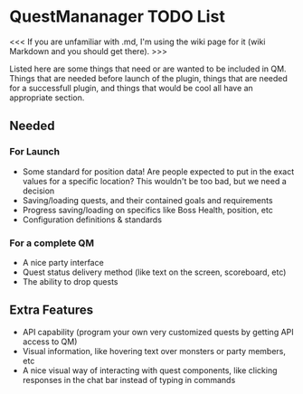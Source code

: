 QuestMananager TODO List
========================

<<< If you are unfamiliar with .md, I'm using the wiki page for it (wiki Markdown and you should get there). >>>

Listed here are some things that need or are wanted to be included in QM.  
Things that are needed before launch of the plugin, things that are needed for a successfull plugin, and things that would be cool all have an appropriate section.

Needed
------

### For Launch

+ Some standard for position data! Are people expected to put in the exact
  values for a specific location? This wouldn't be too bad, but we need a
  decision
+ Saving/loading quests, and their contained goals and requirements
+ Progress saving/loading on specifics like Boss Health, position, etc
+ Configuration definitions & standards

### For a complete QM

+ A nice party interface
+ Quest status delivery method (like text on the screen, scoreboard, etc)
+ The ability to drop quests


Extra Features
--------------

+ API capability (program your own very customized quests by getting API access
  to QM)
+ Visual information, like hovering text over monsters or party members, etc
+ A nice visual way of interacting with quest components, like clicking
  responses in the chat bar instead of typing in commands


